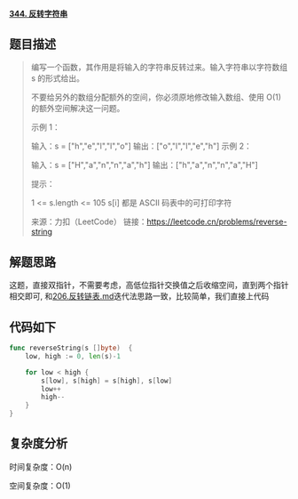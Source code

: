 #### [344. 反转字符串](https://leetcode.cn/problems/reverse-string/)

## 题目描述

> 编写一个函数，其作用是将输入的字符串反转过来。输入字符串以字符数组 s 的形式给出。
>
> 不要给另外的数组分配额外的空间，你必须原地修改输入数组、使用 O(1) 的额外空间解决这一问题。
>
> 示例 1：
>
> 输入：s = ["h","e","l","l","o"]
> 输出：["o","l","l","e","h"]
> 示例 2：
>
> 输入：s = ["H","a","n","n","a","h"]
> 输出：["h","a","n","n","a","H"]
>
>
> 提示：
>
> 1 <= s.length <= 105
> s[i] 都是 ASCII 码表中的可打印字符
>
> 来源：力扣（LeetCode）
> 链接：https://leetcode.cn/problems/reverse-string

## 解题思路

这题，直接双指针，不需要考虑，高低位指针交换值之后收缩空间，直到两个指针相交即可, 和[206.反转链表.md](206.反转链表.md)迭代法思路一致，比较简单，我们直接上代码

## 代码如下

```go
func reverseString(s []byte)  {
    low, high := 0, len(s)-1

    for low < high {
        s[low], s[high] = s[high], s[low]
        low++
        high--
    }
}
```

## 复杂度分析

时间复杂度：O(n)

空间复杂度：O(1)